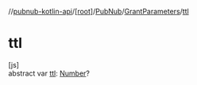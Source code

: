 //[pubnub-kotlin-api](../../../../index.md)/[[root]](../../index.md)/[PubNub](../index.md)/[GrantParameters](index.md)/[ttl](ttl.md)

# ttl

[js]\
abstract var [ttl](ttl.md): [Number](https://kotlinlang.org/api/latest/jvm/stdlib/kotlin-stdlib/kotlin/-number/index.html)?
